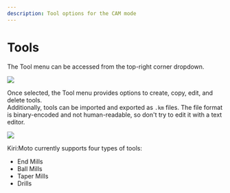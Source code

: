 ```yaml
---
description: Tool options for the CAM mode
---
```


# Tools

The Tool menu can be accessed from the top-right corner dropdown.

![](/img/CAM/toolsTab.png)

Once selected, the Tool menu provides options to create, copy, edit, and delete tools.  
Additionally, tools can be imported and exported as `.km` files. The file format is binary-encoded and not human-readable, so don't try to edit it with a text editor.

![](/img/CAM/toolMenu.png)

Kiri:Moto currently supports four types of tools:  
- End Mills  
- Ball Mills  
- Taper Mills  
- Drills
